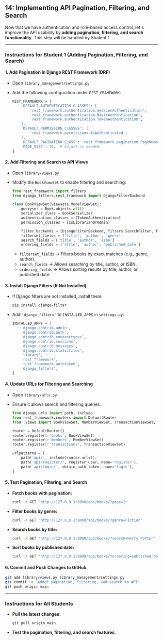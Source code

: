 ## 14: Implementing API Pagination, Filtering, and Search  

Now that we have authentication and role-based access control, let's improve the API usability by **adding pagination, filtering, and search functionality**. This step will be handled by Student 1.

---

### **Instructions for Student 1 (Adding Pagination, Filtering, and Search)**  

#### **1. Add Pagination in Django REST Framework (DRF)**  
- Open `library_management/settings.py`  
- Add the following configuration under `REST_FRAMEWORK`:  

  ```python
  REST_FRAMEWORK = {
      'DEFAULT_AUTHENTICATION_CLASSES': [
          'rest_framework.authentication.SessionAuthentication',
          'rest_framework.authentication.BasicAuthentication',
          'rest_framework.authentication.TokenAuthentication',
      ],
      'DEFAULT_PERMISSION_CLASSES': [
          'rest_framework.permissions.IsAuthenticated',
      ],
      'DEFAULT_PAGINATION_CLASS': 'rest_framework.pagination.PageNumberPagination',
      'PAGE_SIZE': 10,  # Adjust as needed
  }
  ```

#### **2. Add Filtering and Search to API Views**  
- Open `library/views.py`  
- Modify the `BookViewSet` to enable filtering and searching:

  ```python
  from rest_framework import filters
  from django_filters.rest_framework import DjangoFilterBackend

  class BookViewSet(viewsets.ModelViewSet):
      queryset = Book.objects.all()
      serializer_class = BookSerializer
      authentication_classes = [TokenAuthentication]
      permission_classes = [IsLibrarianOrAdmin]

      filter_backends = [DjangoFilterBackend, filters.SearchFilter, filters.OrderingFilter]
      filterset_fields = ['title', 'author', 'genre']
      search_fields = ['title', 'author', 'isbn']
      ordering_fields = ['title', 'author', 'published_date']
  ```

  - `filterset_fields` → Filters books by exact matches (e.g., genre, author).
  - `search_fields` → Allows searching by title, author, or ISBN.
  - `ordering_fields` → Allows sorting results by title, author, or published date.

#### **3. Install Django Filters (If Not Installed)**  
- If Django filters are not installed, install them:  

  ```bash
  pip install django-filter
  ```

- Add `'django_filters'` to `INSTALLED_APPS` in `settings.py`:  

  ```python
  INSTALLED_APPS = [
      'django.contrib.admin',
      'django.contrib.auth',
      'django.contrib.contenttypes',
      'django.contrib.sessions',
      'django.contrib.messages',
      'django.contrib.staticfiles',
      'library',
      'rest_framework',
      'rest_framework.authtoken',
      'django_filters',
  ]
  ```

#### **4. Update URLs for Filtering and Searching**  
- Open `library/urls.py`  
- Ensure it allows search and filtering queries:  

  ```python
  from django.urls import path, include
  from rest_framework.routers import DefaultRouter
  from .views import BookViewSet, MemberViewSet, TransactionViewSet, register_user

  router = DefaultRouter()
  router.register(r'books', BookViewSet)
  router.register(r'members', MemberViewSet)
  router.register(r'transactions', TransactionViewSet)

  urlpatterns = [
      path('api/', include(router.urls)),
      path('api/register/', register_user, name='register'),
      path('api/login/', obtain_auth_token, name='login'),
  ]
  ```

#### **5. Test Pagination, Filtering, and Search**  

- **Fetch books with pagination:**  
  ```bash
  curl -X GET "http://127.0.0.1:8000/api/books/?page=2"
  ```

- **Filter books by genre:**  
  ```bash
  curl -X GET "http://127.0.0.1:8000/api/books/?genre=Fiction"
  ```

- **Search books by title:**  
  ```bash
  curl -X GET "http://127.0.0.1:8000/api/books/?search=Harry Potter"
  ```

- **Sort books by published date:**  
  ```bash
  curl -X GET "http://127.0.0.1:8000/api/books/?ordering=published_date"
  ```

#### **6. Commit and Push Changes to GitHub**  
  ```bash
  git add library/views.py library_management/settings.py
  git commit -m "Added pagination, filtering, and search to API"
  git push origin main
  ```

---

### **Instructions for All Students**  
- **Pull the latest changes:**  
  ```bash
  git pull origin main
  ```
- **Test the pagination, filtering, and search features.**
